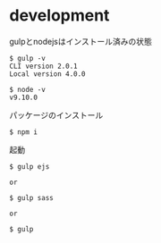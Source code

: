 # development

gulpとnodejsはインストール済みの状態

```
$ gulp -v
CLI version 2.0.1
Local version 4.0.0
```

```
$ node -v
v9.10.0
```

パッケージのインストール

```
$ npm i
```

起動

```
$ gulp ejs

or

$ gulp sass

or

$ gulp
```